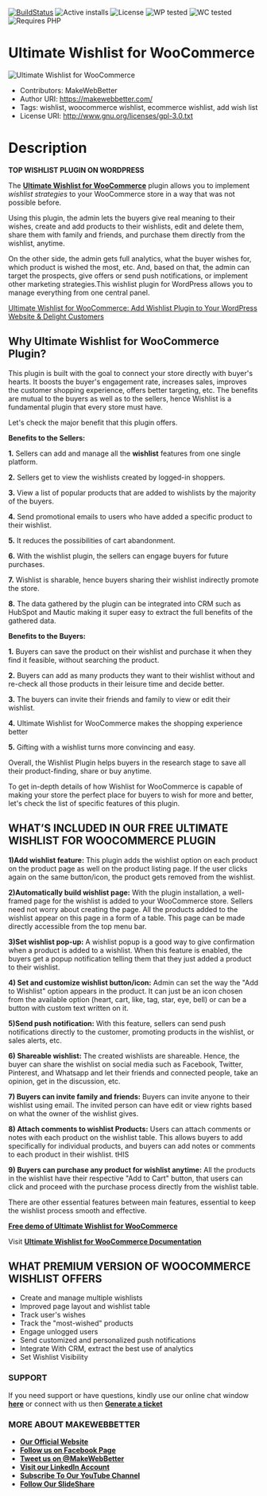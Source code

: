 [![BuildStatus](https://img.shields.io/travis/twbs/bootstrap/v4-dev.svg)](https://travis-ci.org/twbs/bootstrap) ![Active installs](https://img.shields.io/badge/Active-10+-brightgreen) ![License](https://img.shields.io/badge/License-GPLv3%20or%20later-yellowgreen) ![WP tested](https://img.shields.io/badge/WP%20tested-5.7-brightgreen) ![WC tested](https://img.shields.io/badge/WC%20tested-5.1.0-brightgreen) ![Requires PHP](https://img.shields.io/badge/Requires%20PHP-7.3-blue)
# Ultimate Wishlist for WooCommerce
![Ultimate Wishlist for WooCommerce](https://ps.w.org/ultimate-wishlist-for-woocommerce/assets/banner-772x250.jpg?rev=2509971)
* Contributors: MakeWebBetter
* Author URI: https://makewebbetter.com/
* Tags: wishlist, woocommerce wishlist, ecommerce wishlist, add wish list
* License URI: http://www.gnu.org/licenses/gpl-3.0.txt


# Description 

**TOP WISHLIST PLUGIN ON WORDPRESS**


The [**Ultimate Wishlist for WooCommerce**](https://wordpress.org/plugins/ultimate-wishlist-for-woocommerce/) plugin allows you to implement *wishlist strategies* to your WooCommerce store in a way that was not possible before.

Using this plugin, the admin lets the buyers give real meaning to their wishes, create and add products to their wishlists, edit and delete them, share them with family and friends, and purchase them directly from the wishlist, anytime.

On the other side, the admin gets full analytics, what the buyer wishes for, which product is wished the most, etc. And, based on that, the admin can target the prospects, give offers or send push notifications, or implement other marketing strategies.This wishlist plugin for WordPress allows you to manage everything from one central panel.

[Ultimate Wishlist for WooCommerce: Add Wishlist Plugin to Your WordPress Website & Delight Customers](https://youtu.be/Euq1BN7oZvI)

## Why Ultimate Wishlist for WooCommerce Plugin?
This plugin is built with the goal to connect your store directly with buyer's hearts. It boosts the buyer's engagement rate, increases sales, improves the customer shopping experience, offers better targeting, etc. The benefits are mutual to the buyers as well as to the sellers, hence Wishlist is a fundamental plugin that every store must have.

Let's check the major benefit that this plugin offers.
 
**Benefits to the Sellers:**

**1.** Sellers can add and manage all the **wishlist** features from one single platform.

**2.** Sellers get to view the wishlists created by logged-in shoppers.

**3.** View a list of popular products that are added to wishlists by the majority of the buyers. 

**4.** Send promotional emails to users who have added a specific product to their wishlist.

**5.** It reduces the possibilities of cart abandonment.

**6.** With the wishlist plugin, the sellers can engage buyers for future purchases. 

**7.** Wishlist is sharable, hence buyers sharing their wishlist indirectly promote the store.

**8.** The data gathered by the plugin can be integrated into CRM such as HubSpot and Mautic making it super easy to extract the full benefits of the gathered data.

**Benefits to the Buyers:**

**1.** Buyers can save the product on their wishlist and purchase it when they find it feasible, without searching the product.

**2.** Buyers can add as many products they want to their wishlist without and re-check all those products in their leisure time and decide better.  

**3.** The buyers can invite their friends and family to view or edit their wishlist.

**4.** Ultimate Wishlist for WooCommerce makes the shopping experience better

**5.** Gifting with a wishlist turns more convincing and easy.

Overall, the Wishlist Plugin helps buyers in the research stage to save all their product-finding, share or buy anytime.

To get in-depth details of how Wishlist for WooCommerce is capable of making your store the perfect place for buyers to wish for more and better, let's check the list of specific features of this plugin. 




## WHAT’S INCLUDED IN OUR FREE ULTIMATE WISHLIST FOR WOOCOMMERCE PLUGIN

**1)Add wishlist feature:**
This plugin adds the wishlist option on each product on the product page as well on the product listing page. If the user clicks again on the same button/icon, the product gets removed from the wishlist.

**2)Automatically build wishlist page:**
With the plugin installation, a well-framed page for the wishlist is added to your WooCommerce store. Sellers need not worry about creating the page. All the products added to the wishlist appear on this page in a form of a table. This page can be made directly accessible from the top menu bar.

**3)Set wishlist pop-up:**
A wishlist popup is a good way to give confirmation when a product is added to a wishlist. When this feature is enabled, the buyers get a popup notification telling them that they just added a product to their wishlist.
 
**4) Set and customize wishlist button/icon:**
Admin can set the way the "Add to Wishlist" option appears in the product. It can just be an icon chosen from the available option (heart, cart, like, tag, star, eye, bell) or can be a button with custom text written on it.

**5)Send push notification:**
With this feature, sellers can send push notifications directly to the customer, promoting products in the wishlist, or sales alerts, etc. 

**6) Shareable wishlist:**
The created wishlists are shareable. Hence, the buyer can share the wishlist on social media such as Facebook, Twitter, Pinterest, and Whatsapp and let their friends and connected people, take an opinion, get in the discussion, etc. 

**7) Buyers can invite family and friends:**
Buyers can invite anyone to their wishlist using email. The invited person can have edit or view rights based on what the owner of the wishlist gives.

**8) Attach comments to wishlist Products:**
Users can attach comments or notes with each product on the wishlist table. This allows buyers to add specifically for individual products, and buyers can add notes or comments to each product in their wishlist. tHIS

**9) Buyers can purchase any product for wishlist anytime:**
All the products in the wishlist have their respective "Add to Cart" button, that users can click and proceed with the purchase process directly from the wishlist table.

There are other essential features between main features, essential to keep the wishlist process smooth and effective. 

[**Free demo of Ultimate Wishlist for WooCommerce**](https://demo.makewebbetter.com/ultimate-wishlist-for-woocommerce/?utm_source=MWB-wishlist-git&utm_medium=MWB-GIT&utm_campaign=MWB-wishlist-git)

Visit [**Ultimate Wishlist for WooCommerce Documentation**](https://docs.makewebbetter.com/wishlist-for-woocommerce/?utm_source=MWB-wishlist-git&utm_medium=MWB-GIT&utm_campaign=MWB-wishlist-git)

## WHAT PREMIUM VERSION OF WOOCOMMERCE WISHLIST OFFERS 

* Create and manage multiple wishlists
* Improved page layout and wishlist table
* Track user's wishes
* Track the "most-wished" products
* Engage unlogged users
* Send customized and personalized push notifications
* Integrate With CRM, extract the best use of analytics
* Set Wishlist Visibility


### **SUPPORT**
If you need support or have questions, kindly use our online chat window [**here**](https://makewebbetter.com/?utm_source=MWB-wishlist-git&utm_medium=MWB-git-page&utm_campaign=MWB-wishlist-git) or connect with us then [**Generate a ticket**](https://makewebbetter.com/submit-query/?utm_source=MWB-wishlist-git&utm_medium=MWB-git-page&utm_campaign=MWB-wishlist-git)


### **MORE ABOUT MAKEWEBBETTER**

- [**Our Official Website**](https://makewebbetter.com/?utm_source=MWB-wishlist-git&utm_medium=MWB-git-page&utm_campaign=MWB-wishlist-git)
- [**Follow us on Facebook Page**](https://www.facebook.com/makewebbetter)
- [**Tweet us on @MakeWebBetter**](https://twitter.com/makewebbetter)
- [**Visit our LinkedIn Account**](https://www.linkedin.com/company/makewebbetter)
- [**Subscribe To Our YouTube Channel**](https://www.youtube.com/channel/UC7nYNf0JETOwW3GOD_EW2Ag)
- [**Follow Our SlideShare**](https://www.slideshare.net/MakeWebBetter)
